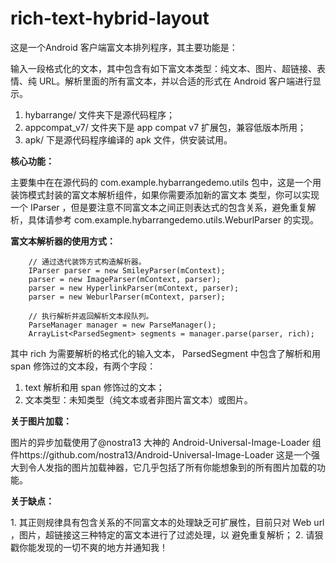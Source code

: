 rich-text-hybrid-layout
=======================

这是一个Android 客户端富文本排列程序，其主要功能是：

输入一段格式化的文本，其中包含有如下富文本类型：纯文本、图片、超链接、表情、纯 URL。解析里面的所有富文本，并以合适的形式在
Android 客户端进行显示。

1. hybarrange/ 文件夹下是源代码程序；
2. appcompat_v7/ 文件夹下是 app compat v7 扩展包，兼容低版本所用；
3. apk/ 下是源代码程序编译的 apk 文件，供安装试用。

<p><b>核心功能：</b></p>
主要集中在在源代码的 com.example.hybarrangedemo.utils 包中，这是一个用装饰模式封装的富文本解析组件，如果你需要添加新的富文本
类型，你可以实现一个 IParser ，但是要注意不同富文本之间正则表达式的包含关系，避免重复解析，具体请参考 com.example.hybarrangedemo.utils.WeburlParser 的实现。

<p><b>富文本解析器的使用方式：</b></p>

		// 通过迭代装饰方式构造解析器。
		IParser parser = new SmileyParser(mContext);
		parser = new ImageParser(mContext, parser);
		parser = new HyperlinkParser(mContext, parser);
		parser = new WeburlParser(mContext, parser);
		
		// 执行解析并返回解析文本段队列。
		ParseManager manager = new ParseManager();
		ArrayList<ParsedSegment> segments = manager.parse(parser, rich);
		
其中 rich 为需要解析的格式化的输入文本， ParsedSegment 中包含了解析和用 span 修饰过的文本段，有两个字段：

1. text 解析和用 span 修饰过的文本；
2. 文本类型：未知类型（纯文本或者非图片富文本）或图片。



<p><b>关于图片加载：</b></p>
图片的异步加载使用了@nostra13 大神的 Android-Universal-Image-Loader 组件https://github.com/nostra13/Android-Universal-Image-Loader
这是一个强大到令人发指的图片加载神器，它几乎包括了所有你能想象到的所有图片加载的功能。

<p><b>关于缺点：</b></p>
1. 其正则规律具有包含关系的不同富文本的处理缺乏可扩展性，目前只对 Web url ，图片，超链接这三种特定的富文本进行了过滤处理，以
避免重复解析；
2. 请狠戳你能发现的一切不爽的地方并通知我！
